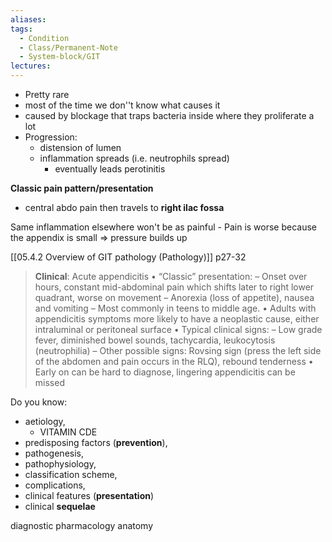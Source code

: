 ```yaml
---
aliases: 
tags:
  - Condition
  - Class/Permanent-Note
  - System-block/GIT
lectures:
---
```


- Pretty rare
- most of the time we don''t know what causes it
- caused by blockage that traps bacteria inside where they proliferate a lot
- Progression:
	- distension of lumen
	- inflammation spreads (i.e. neutrophils spread)
		- eventually leads perotinitis

**Classic pain pattern/presentation**
- central abdo pain then travels to **right ilac fossa**

Same inflammation elsewhere won't be as painful - Pain is worse because the appendix is small => pressure builds up

[[05.4.2 Overview of GIT pathology (Pathology)]] p27-32
> **Clinical**: Acute appendicitis
> • “Classic” presentation:
> – Onset over hours, constant mid-abdominal pain which shifts later to right lower
> quadrant, worse on movement
> – Anorexia (loss of appetite), nausea and vomiting
> – Most commonly in teens to middle age.
> • Adults with appendicitis symptoms more likely to have a neoplastic cause, either
> intraluminal or peritoneal surface
> • Typical clinical signs:
> – Low grade fever, diminished bowel sounds, tachycardia, leukocytosis
> (neutrophilia)
> – Other possible signs: Rovsing sign (press the left side of the abdomen and pain
> occurs in the RLQ), rebound tenderness
> • Early on can be hard to diagnose, lingering appendicitis can be missed


Do you know:
- aetiology, 
	- VITAMIN CDE
- predisposing factors (**prevention**), 
- pathogenesis, 
- pathophysiology, 
- classification scheme, 
- complications, 
- clinical features (**presentation**)
- clinical **sequelae**

diagnostic
pharmacology
anatomy
